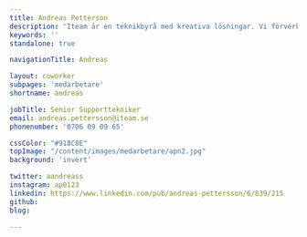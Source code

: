 ```yaml
---
title: Andreas Petterson
description: 'Iteam är en teknikbyrå med kreativa lösningar. Vi förverkligar dina idéer.'
keywords: ''
standalone: true

navigationTitle: Andreas

layout: coworker
subpages: 'medarbetare'
shortname: andreas

jobTitle: Senior Supporttekniker
email: andreas.pettersson@iteam.se
phonenumber: '0706 09 09 65'

cssColor: "#918C8E"
topImage: "/content/images/medarbetare/apn2.jpg"
background: 'invert'

twitter: aandreass
instagram: ap0123
linkedin: https://www.linkedin.com/pub/andreas-pettersson/6/839/215
github: 
blog:

---
```




